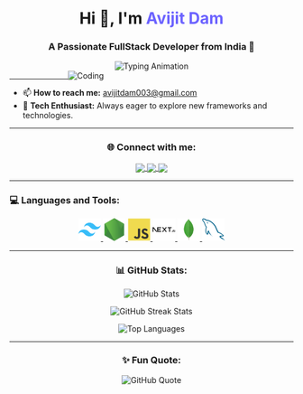 <h1 align="center">
  Hi 👋, I'm <span style="color:#6c63ff;">Avijit Dam</span>
</h1>
<h3 align="center">A Passionate FullStack Developer from India 🚀</h3>

<div align="center">
  <img src="https://readme-typing-svg.herokuapp.com?font=Fira+Code&size=24&pause=1000&color=6C63FF&center=true&vCenter=true&width=600&lines=I+💖+Coding;Frontend+Developer;Always+Learning+New+Tech+%F0%9F%93%9A" alt="Typing Animation" />
</div>

<img align="right" alt="Coding" width="400" src="https://camo.githubusercontent.com/5ddf73ad3a205111cf8c686f687fc216c2946a75005718c8da5b837ad9de78c9/68747470733a2f2f7468756d62732e6766796361742e636f6d2f4576696c4e657874446576696c666973682d736d616c6c2e676966" />

---

- 📫 **How to reach me:** avijitdam003@gmail.com  
- 🌟 **Tech Enthusiast:** Always eager to explore new frameworks and technologies.

---

<h3 align="center">🌐 Connect with me:</h3>
<p align="center">
  <a href="https://twitter.com/avijitd76704128" target="_blank">
    <img align="center" src="https://img.shields.io/badge/Twitter-%231DA1F2.svg?logo=Twitter&logoColor=white&style=for-the-badge" />
  </a>
  <a href="https://www.linkedin.com/in/avijit-dam-a45814208/" target="_blank">
    <img align="center" src="https://img.shields.io/badge/LinkedIn-%230077B5.svg?logo=LinkedIn&logoColor=white&style=for-the-badge" />
  </a>
  <a href="https://hashnode.com/@avijitdam" target="_blank">
    <img align="center" src="https://img.shields.io/badge/Hashnode-%232962FF.svg?logo=Hashnode&logoColor=white&style=for-the-badge" />
  </a>
</p>

---

<h3 align="left">💻 Languages and Tools:</h3>
<p align="center">
  <a href="https://tailwindcss.com/" target="_blank" rel="noreferrer">
    <img src="https://raw.githubusercontent.com/devicons/devicon/master/icons/tailwindcss/tailwindcss-plain.svg" alt="TailwindCSS" width="40" height="40" />
  </a>
  <a href="https://nodejs.org/" target="_blank" rel="noreferrer">
    <img src="https://raw.githubusercontent.com/devicons/devicon/master/icons/nodejs/nodejs-original.svg" alt="Node.js" width="40" height="40" />
  </a>
  <a href="https://developer.mozilla.org/en-US/docs/Web/JavaScript" target="_blank" rel="noreferrer">
    <img src="https://raw.githubusercontent.com/devicons/devicon/master/icons/javascript/javascript-original.svg" alt="JavaScript" width="40" height="40" />
  </a>
  <a href="https://nextjs.org/" target="_blank" rel="noreferrer">
    <img src="https://raw.githubusercontent.com/devicons/devicon/master/icons/nextjs/nextjs-original-wordmark.svg" alt="Next.js" width="40" height="40" />
  </a>
  <a href="https://www.mongodb.com/" target="_blank" rel="noreferrer">
    <img src="https://raw.githubusercontent.com/devicons/devicon/master/icons/mongodb/mongodb-original.svg" alt="MongoDB" width="40" height="40" />
  </a>
  <a href="https://www.mysql.com/" target="_blank" rel="noreferrer">
    <img src="https://raw.githubusercontent.com/devicons/devicon/master/icons/mysql/mysql-original.svg" alt="MySQL" width="40" height="40" />
  </a>
</p>

---

<h3 align="center">📊 GitHub Stats:</h3>
<p align="center">
  <img src="https://github-readme-stats.vercel.app/api?username=avijitdam98&show_icons=true&theme=tokyonight" alt="GitHub Stats" />
</p>
<p align="center">
  <img src="https://github-readme-streak-stats.herokuapp.com/?user=avijitdam98&theme=tokyonight" alt="GitHub Streak Stats" />
</p>
<p align="center">
  <img src="https://github-readme-stats.vercel.app/api/top-langs?username=avijitdam98&show_icons=true&layout=compact&theme=tokyonight" alt="Top Languages" />
</p>

---

<h3 align="center">✨ Fun Quote:</h3>
<div align="center">
  <img src="https://quotes-github-readme.vercel.app/api?type=horizontal&theme=radical" alt="GitHub Quote" />
</div>
